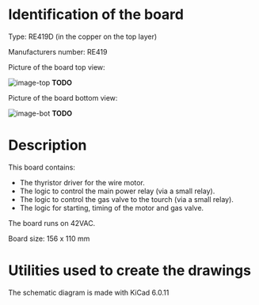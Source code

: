 # Identification of the board

Type: RE419D (in the copper on the top layer)

Manufacturers number: RE419

Picture of the board top view:

![image-top](photo/image-top.jpg) **TODO**

Picture of the board bottom view:

![image-bot](photo/image-bot.jpg) **TODO**

# Description

This board contains:
* The thyristor driver for the wire motor.
* The logic to control the main power relay (via a small relay).
* The logic to control the gas valve to the tourch (via a small relay).
* The logic for starting, timing of the motor and gas valve.

The board runs on 42VAC.

Board size: 156 x 110 mm

# Utilities used to create the drawings

The schematic diagram is made with KiCad 6.0.11
